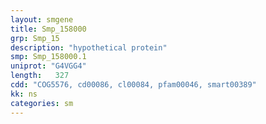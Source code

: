 ```yaml
---
layout: smgene
title: Smp_158000
grp: Smp_15
description: "hypothetical protein"
smp: Smp_158000.1
uniprot: "G4VGG4"
length:   327
cdd: "COG5576, cd00086, cl00084, pfam00046, smart00389"
kk: ns
categories: sm
---
```

